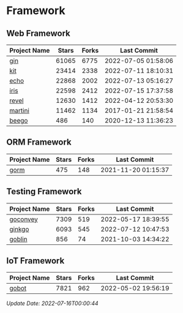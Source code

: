 # Framework

## Web Framework
| Project Name | Stars | Forks | Last Commit |
| ------------ | ----- | ----- | ----------- |
| [gin](https://github.com/gin-gonic/gin) | 61065 | 6775 | 2022-07-05 01:58:06 |
| [kit](https://github.com/go-kit/kit) | 23414 | 2338 | 2022-07-11 18:10:31 |
| [echo](https://github.com/labstack/echo) | 22868 | 2002 | 2022-07-13 05:16:27 |
| [iris](https://github.com/kataras/iris) | 22598 | 2412 | 2022-07-15 17:37:58 |
| [revel](https://github.com/revel/revel) | 12630 | 1412 | 2022-04-12 20:53:30 |
| [martini](https://github.com/go-martini/martini) | 11462 | 1134 | 2017-01-21 21:58:54 |
| [beego](https://github.com/astaxie/beego) | 486 | 140 | 2020-12-13 11:36:23 |

## ORM Framework
| Project Name | Stars | Forks | Last Commit |
| ------------ | ----- | ----- | ----------- |
| [gorm](https://github.com/jinzhu/gorm) | 475 | 148 | 2021-11-20 01:15:37 |

## Testing Framework
| Project Name | Stars | Forks | Last Commit |
| ------------ | ----- | ----- | ----------- |
| [goconvey](https://github.com/smartystreets/goconvey) | 7309 | 519 | 2022-05-17 18:39:55 |
| [ginkgo](https://github.com/onsi/ginkgo) | 6093 | 545 | 2022-07-12 10:47:53 |
| [goblin](https://github.com/franela/goblin) | 856 | 74 | 2021-10-03 14:34:22 |

## IoT Framework
| Project Name | Stars | Forks | Last Commit |
| ------------ | ----- | ----- | ----------- |
| [gobot](https://github.com/hybridgroup/gobot) | 7821 | 962 | 2022-05-02 19:56:19 |

*Update Date: 2022-07-16T00:00:44*